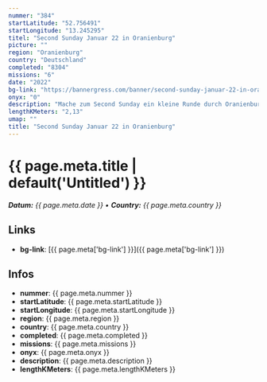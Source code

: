 ```yaml
---
nummer: "384"
startLatitude: "52.756491"
startLongitude: "13.245295"
titel: "Second Sunday Januar 22 in Oranienburg"
picture: ""
region: "Oranienburg"
country: "Deutschland"
completed: "8304"
missions: "6"
date: "2022"
bg-link: "https://bannergress.com/banner/second-sunday-januar-22-in-oranienburg-8d24"
onyx: "0"
description: "Mache zum Second Sunday ein kleine Runde durch Oranienburg. Start ist in der Bernauer Straße.\n\nOnline bis 10.01.2022"
lengthKMeters: "2,13"
umap: ""
title: "Second Sunday Januar 22 in Oranienburg"
---
```

# {{ page.meta.title | default('Untitled') }}

_**Datum:** {{ page.meta.date }} • **Country:** {{ page.meta.country }}_

## Links
- **bg-link**: [{{ page.meta['bg-link'] }}]({{ page.meta['bg-link'] }})

## Infos
- **nummer**: {{ page.meta.nummer }}
- **startLatitude**: {{ page.meta.startLatitude }}
- **startLongitude**: {{ page.meta.startLongitude }}
- **region**: {{ page.meta.region }}
- **country**: {{ page.meta.country }}
- **completed**: {{ page.meta.completed }}
- **missions**: {{ page.meta.missions }}
- **onyx**: {{ page.meta.onyx }}
- **description**: {{ page.meta.description }}
- **lengthKMeters**: {{ page.meta.lengthKMeters }}
